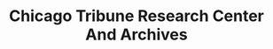 ---
layout: repo
title: "Chicago Tribune Research Center And Archives"
id: 15737
permalink: repos/15737/
---